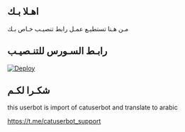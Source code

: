 ## اهـلا بـك
مـن هـنا تستطيـع عمـل رابط تنصيـب خـاص بـك

## رابـط السـورس للتنـصيـب

[![Deploy](https://www.herokucdn.com/deploy/button.svg)](https://heroku.com/deploy?template=https://github.com/README/jmthon)

## شكـرا لكـم 


this userbot is import of catuserbot and translate to arabic

https://t.me/catuserbot_support
